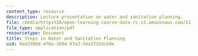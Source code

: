 ```yaml
---
content_type: resource
description: Lecture presentation on water and sanitation planning.
file: /media/https%3A/open-learning-course-data-rc.s3.amazonaws.com/11-479j-water-and-sanitation-infrastructure-in-developing-countries-spring-2007/0a43990d4f6e369497a354a3732dcb0e_lect5_2.pdf
file_type: application/pdf
resourcetype: Document
title: Steps in Water and Sanitation Planning
uid: 0a43990d-4f6e-3694-97a3-54a3732dcb0e
---
```


